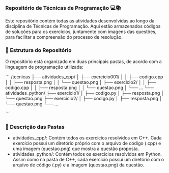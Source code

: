 ### Repositório de Técnicas de Programação 💻📚

Este repositório contém todas as atividades desenvolvidas ao longo da disciplina de Técnicas de Programação. Aqui estão armazenados códigos de soluções para os exercícios, juntamente com imagens das questões, para facilitar a compreensão do processo de resolução.

### 📂 Estrutura do Repositório

O repositório está organizado em duas principais pastas, de acordo com a linguagem de programação utilizada:

´´´
/tecnicas
  ├── atividades_cpp/
  │   ├── exercicio001/
  │   │   ├── codigo.cpp
  │   │   ├── resposta.png
  │   │   └── questao.png
  │   ├── exercicio2/
  │   │   ├── codigo.cpp
  │   │   ├── resposta.png
  │   │   └── questao.png
  │   └── ...
  └── atividades_python/
      ├── exercicio1/
      │   ├── codigo.py
      │   ├── resposta.png
      │   └── questao.png
      ├── exercicio2/
      │   ├── codigo.py
      │   ├── resposta.png
      │   └── questao.png
      └── ...

´´´

### 📝 Descrição das Pastas

<ul>
    <li>atividades_cpp/: Contém todos os exercícios resolvidos em C++. Cada exercício possui um diretório próprio com o arquivo de código (.cpp) e uma imagem (questao.png) que mostra a questão proposta.
    <li>atividades_python/: Contém todos os exercícios resolvidos em Python. Assim como na pasta de C++, cada exercício possui um diretório com o arquivo de código (.py) e a imagem (questao.png) da questão.
</ul>
